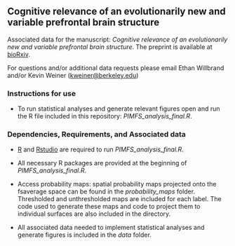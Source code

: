 ## Cognitive relevance of an evolutionarily new and variable prefrontal brain structure

Associated data for the manuscript: *Cognitive relevance of an evolutionarily new and variable prefrontal brain structure*. The preprint is available at [bioRxiv](https://www.biorxiv.org/content/10.1101/2023.02.10.528061v1).

For questions and/or additional data requests please email Ethan Willbrand and/or Kevin Weiner (kweiner@berkeley.edu)
  
### Instructions for use ### 
  - To run statistical analyses and generate relevant figures open and run the R file included in this repository: *PIMFS_analysis_final.R*.
 
### Dependencies, Requirements, and Associated data ###
  - [R](https://www.r-project.org) and [Rstudio](https://www.rstudio.com/products/rstudio/download/) are required to run *PIMFS_analysis_final.R*.

  - All necessary R packages are provided at the beginning of *PIMFS_analysis_final.R*.
  
  - Access probability maps: spatial probability maps projected onto the fsaverage space can be found in the *probability_maps* folder. Thresholded and unthresholded maps are included for each label. The code used to generate these maps and code to project them to individual surfaces are also included in the directory.
  
  - All associated data needed to implement statistical analyses and generate figures is included in the *data* folder.
